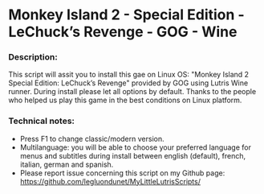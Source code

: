 # Monkey Island 2 - Special Edition - LeChuck’s Revenge - GOG - Wine

### Description:
This script will assit you to install this gae on Linux OS:
"Monkey Island 2 Special Edition: LeChuck’s Revenge" provided by GOG using Lutris Wine runner.
During install please let all options by default.
Thanks to the people who helped us play this game in the best conditions on Linux platform.

### Technical notes:
- Press F1 to change classic/modern version.
- Multilanguage: you will be able to choose your preferred language for menus and subtitles during install between english (default), french, italian, german and spanish.
- Please report issue concerning this script on my Github page:
https://github.com/legluondunet/MyLittleLutrisScripts/
